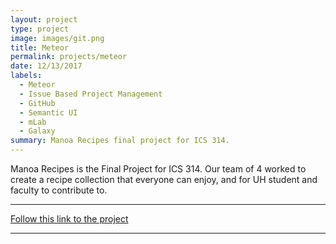 ```yaml
---
layout: project
type: project
image: images/git.png
title: Meteor
permalink: projects/meteor
date: 12/13/2017
labels:
  - Meteor
  - Issue Based Project Management
  - GitHub
  - Semantic UI
  - mLab
  - Galaxy
summary: Manoa Recipes final project for ICS 314.
---
```


Manoa Recipes is the Final Project for ICS 314. Our team of 4 worked to create a recipe collection that everyone can enjoy, and for UH student and faculty to contribute to.  

<hr>

[Follow this link to the project](https://manoarecipes.github.io/)

<hr>

